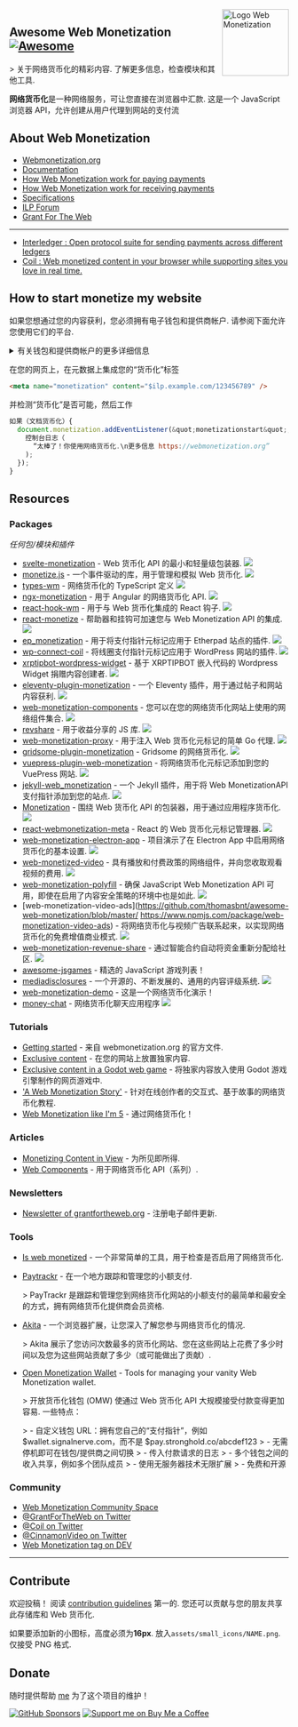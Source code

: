 <div class="github-widget" data-repo="thomasbnt/awesome-web-monetization"></div>
<script async src="https://pagead2.googlesyndication.com/pagead/js/adsbygoogle.js"></script><ins class="adsbygoogle" style="display:block" data-ad-client="ca-pub-6890694312814945" data-ad-slot="5473692530" data-ad-format="auto"  data-full-width-responsive="true"></ins><script>(adsbygoogle = window.adsbygoogle || []).push({});</script>
<img src="https://raw.githubusercontent.com/thomasbnt/awesome-web-monetization/master/assets/wm_icon_animated.svg?sanitize=true" alt="Logo Web Monetization" align="right" width="120px" />

## Awesome Web Monetization [![Awesome](https://awesome.re/badge-flat2.svg)](https://awesome.re)

 &gt; 关于网络货币化的精彩内容. 了解更多信息，检查模块和其他工具.

**网络货币化**是一种网络服务，可让您直接在浏览器中汇款.
这是一个 JavaScript 浏览器 API，允许创建从用户代理到网站的支付流



## About Web Monetization

- [Webmonetization.org](https://webmonetization.org/)
- [Documentation](https://webmonetization.org/docs/getting-started)
- [How Web Monetization work for paying payments](https://webmonetization.org/docs/sending)
- [How Web Monetization work for receiving payments](https://webmonetization.org/docs/receiving)
- [Specifications](https://webmonetization.org/specification.html)
- [ILP Forum](https://forum.interledger.org/)
- [Grant For The Web](https://www.grantfortheweb.org/)

---

- [Interledger : Open protocol suite for sending payments across different ledgers](https://interledger.org/)
- [Coil : Web monetized content in your browser while supporting sites you love in real time.](https://coil.com)

## How to start monetize my website

如果您想通过您的内容获利，您必须拥有电子钱包和提供商帐户. 请参阅下面允许您使用它们的平台.

<details><summary>有关钱包和提供商帐户的更多详细信息</summary>
<p>
  
---
  
  
 |  **钱包** |  |  |  |  |
| :---------: | :------------------------------: | :-----------------------------------------------------: | :------------------------------------------: | :--------------------------------------------------: |
|    Name     | [![Uphold](https://webmonetization.org/img/uphold_logo.svg)](https://uphold.com/) |           [![GateHub](https://webmonetization.org/img/gatehub_logo.svg)](https://gatehub.net/)           | [![Stronghold](https://webmonetization.org/img/stronghold_logo.svg)](https://stronghold.co/real-time-payments#coil) | [New Wallet ?<br>Create a issue !](https://github.com/thomasbnt/awesome-web-monetization/issues/new?assignees=thomasbnt&labels=Wallet%2C+%E2%86%94+WM+repository&template=new-wallet.md&title=%5BWa%5D) |
 | 费用| 无 |  SEPA：1.00 欧元 &lt; 50,000 欧元<br>电汇：最低 15 美元（最高 150 美元）|  \$3 提款费|  |
  
如果您已经在使用 XRP Tipbot， [check here to migrate on Uphold](https://webmonetization.org/docs/xrptipbot).

 |  **付款** |  |
| ------------ |   --------------------------------------------------------------------------      |
| Name         | [![Coil](https://webmonetization.org/img/coil_logo.svg)](https://coil.com/signup) |

---
</p>
</details>

在您的网页上，在元数据上集成您的“货币化”标签

```html
<meta name="monetization" content="$ilp.example.com/123456789" />
```

并检测“货币化”是否可能，然后工作

```js
如果（文档货币化）{
  document.monetization.addEventListener(&quot;monetizationstart&quot;, () =&gt; {
    控制台日志（
      “太棒了！你使用网络货币化.\n更多信息 https://webmonetization.org”
    );
  });
}
```

## Resources

### Packages

_任何包/模块和插件_

- [svelte-monetization](https://github.com/wobsoriano/svelte-monetization)  - Web 货币化 API 的最小和轻量级包装器.  ![](https://raw.githubusercontent.com/thomasbnt/awesome-web-monetization/master/assets/small_icons/svelte.png)
- [monetize.js](https://github.com/sunchayn/monetize.js)  - 一个事件驱动的库，用于管理和模拟 Web 货币化.  ![](https://raw.githubusercontent.com/thomasbnt/awesome-web-monetization/master/assets/small_icons/javascript.png)
- [types-wm](https://github.com/dacioromero/types-wm) - 网络货币化的 TypeScript 定义 ![](https://raw.githubusercontent.com/thomasbnt/awesome-web-monetization/master/assets/small_icons/typescript.png)
- [ngx-monetization](https://github.com/CDDelta/ngx-monetization)  - 用于 Angular 的网络货币化 API.  ![](https://raw.githubusercontent.com/thomasbnt/awesome-web-monetization/master/assets/small_icons/angular.png)
- [react-hook-wm](https://github.com/dacioromero/react-hook-wm)  - 用于与 Web 货币化集成的 React 钩子.  ![](https://raw.githubusercontent.com/thomasbnt/awesome-web-monetization/master/assets/small_icons/react.png)
- [react-monetize](https://github.com/guidovizoso/react-monetize)  - 帮助器和挂钩可加速您与 Web Monetization API 的集成.  ![](https://raw.githubusercontent.com/thomasbnt/awesome-web-monetization/master/assets/small_icons/react.png)
- [ep_monetization](https://github.com/ISNIT0/ep_monetization)  - 用于将支付指针元标记应用于 Etherpad 站点的插件.  ![](https://raw.githubusercontent.com/thomasbnt/awesome-web-monetization/master/assets/small_icons/javascript.png)
- [wp-connect-coil](https://wordpress.org/plugins/wp-connect-coil/)  - 将线圈支付指针元标记应用于 WordPress 网站的插件.  ![](https://raw.githubusercontent.com/thomasbnt/awesome-web-monetization/master/assets/small_icons/wordpress.png)
- [xrptipbot-wordpress-widget](https://wordpress.org/plugins/widget-xrptipbot/)  - 基于 XRPTIPBOT 嵌入代码的 Wordpress Widget 捐赠内容创建者.  ![](https://raw.githubusercontent.com/thomasbnt/awesome-web-monetization/master/assets/small_icons/wordpress.png)
- [eleventy-plugin-monetization](https://github.com/DanCanetti/eleventy-plugin-monetization)  - 一个 Eleventy 插件，用于通过帖子和网站内容获利.  ![](https://raw.githubusercontent.com/thomasbnt/awesome-web-monetization/master/assets/small_icons/11ty.png)
- [web-monetization-components](https://github.com/philnash/web-monetization-components)  - 您可以在您的网络货币化网站上使用的网络组件集合.  ![](https://raw.githubusercontent.com/thomasbnt/awesome-web-monetization/master/assets/small_icons/javascript.png)
- [revshare](https://github.com/kewbish/revshare)  - 用于收益分享的 JS 库.  ![](https://raw.githubusercontent.com/thomasbnt/awesome-web-monetization/master/assets/small_icons/javascript.png)
- [web-monetization-proxy](https://github.com/tcdowney/web-monetization-proxy)  - 用于注入 Web 货币化元标记的简单 Go 代理.  ![](https://raw.githubusercontent.com/thomasbnt/awesome-web-monetization/master/assets/small_icons/go.png)
- [gridsome-plugin-monetization](https://github.com/Sergix/gridsome-plugin-monetization)  - Gridsome 的网络货币化.  ![](https://raw.githubusercontent.com/thomasbnt/awesome-web-monetization/master/assets/small_icons/gridsome.png)
- [vuepress-plugin-web-monetization](https://github.com/spekulatius/vuepress-plugin-web-monetization)  - 将网络货币化元标记添加到您的 VuePress 网站.  ![](https://raw.githubusercontent.com/thomasbnt/awesome-web-monetization/master/assets/small_icons/vuejs.png)
- [jekyll-web_monetization](https://github.com/philnash/jekyll-web_monetization)  - 一个 Jekyll 插件，用于将 Web MonetizationAPI 支付指针添加到您的站点.  ![](https://raw.githubusercontent.com/thomasbnt/awesome-web-monetization/master/assets/small_icons/jekyll.png)
- [Monetization](https://github.com/KNawm/monetization)  - 围绕 Web 货币化 API 的包装器，用于通过应用程序货币化.  ![](https://raw.githubusercontent.com/thomasbnt/awesome-web-monetization/master/assets/small_icons/dart.png)
- [react-webmonetization-meta](https://github.com/uchibeke/react-webmonetization-meta)  - React 的 Web 货币化元标记管理器.  ![](https://raw.githubusercontent.com/thomasbnt/awesome-web-monetization/master/assets/small_icons/react.png)
- [web-monetization-electron-app](https://github.com/Jasmin2895/web-monetization-electron-app)  - 项目演示了在 Electron App 中启用网络货币化的基本设置.  ![](https://raw.githubusercontent.com/thomasbnt/awesome-web-monetization/master/assets/small_icons/electron.png)
- [web-monetized-video](https://github.com/Jasmin2895/web-monetized-video)  - 具有播放和付费政策的网络组件，并向您收取观看视频的费用.  ![](https://raw.githubusercontent.com/thomasbnt/awesome-web-monetization/master/assets/small_icons/javascript.png)
- [web-monetization-polyfill](https://github.com/immers-space/web-monetization-polyfill/)  - 确保 JavaScript Web Monetization API 可用，即使在启用了内容安全策略的环境中也是如此.  ![](https://raw.githubusercontent.com/thomasbnt/awesome-web-monetization/master/assets/small_icons/javascript.png)
- [web-monetization-video-ads](https://github.com/thomasbnt/awesome-web-monetization/blob/master/ https://www.npmjs.com/package/web-monetization-video-ads)  - 将网络货币化与视频广告联系起来，以实现网络货币化的免费增值商业模式.  ![](https://raw.githubusercontent.com/thomasbnt/awesome-web-monetization/master/assets/small_icons/javascript.png)
- [web-monetization-revenue-share](https://www.npmjs.com/package/web-monetization-revenue-share)  - 通过智能合约自动将资金重新分配给社区.  ![](https://raw.githubusercontent.com/thomasbnt/awesome-web-monetization/master/assets/small_icons/javascript.png)
- [awesome-jsgames](https://github.com/proyecto26/awesome-jsgames) - 精选的 JavaScript 游戏列表！[](https://raw.githubusercontent.com/thomasbnt/awesome-web-monetization/master/assets/small_icons/javascript.png)
- [mediadisclosures](https://github.com/oofdere/mediadisclosures)  - 一个开源的、不断发展的、通用的内容评级系统.  ![](https://raw.githubusercontent.com/thomasbnt/awesome-web-monetization/master/assets/small_icons/javascript.png)
- [web-monetization-demo](https://github.com/peter279k/web-monetization-demo) - 这是一个网络货币化演示！[](https://raw.githubusercontent.com/thomasbnt/awesome-web-monetization/master/assets/small_icons/javascript.png)
- [money-chat](https://github.com/dfoderick/money-chat) - 网络货币化聊天应用程序 ![](https://raw.githubusercontent.com/thomasbnt/awesome-web-monetization/master/assets/small_icons/javascript.png)

### Tutorials

- [Getting started](https://webmonetization.org/docs/getting-started) - 来自 webmonetization.org 的官方文件.
- [Exclusive content](https://webmonetization.org/docs/exclusive-content) - 在您的网站上放置独家内容.
- [Exclusive content in a Godot web game](https://innkeepergames.com/how-to-monetize-a-godot-game-with-web-monetization) - 将独家内容放入使用 Godot 游戏引擎制作的网页游戏中.
- ['A Web Monetization Story'](https://esse-dev.github.io/a-web-monetization-story/) - 针对在线创作者的交互式、基于故事的网络货币化教程.
- [Web Monetization like I'm 5](https://dev.to/hacksultan/web-monetization-like-i-m-5-1418) - 通过网络货币化！

### Articles

- [Monetizing Content in View](https://dev.to/godwinagedah/monetizing-content-in-view-paying-for-what-you-see-462a) - 为所见即所得.
- [Web Components](https://dev.to/philnash/web-components-for-the-web-monetization-api-4ed9) - 用于网络货币化 API（系列）.

### Newsletters

- [Newsletter of grantfortheweb.org](https://www.grantfortheweb.org/signup) - 注册电子邮件更新.

### Tools

- [Is web monetized](https://github.com/jkga/is-web-monetized) - 一个非常简单的工具，用于检查是否启用了网络货币化.

- [Paytrackr](https://github.com/sorxrob/paytrackr) - 在一个地方跟踪和管理您的小额支付.

  &gt; PayTrackr 是跟踪和管理您到网络货币化网站的小额支付的最简单和最安全的方式，拥有网络货币化提供商会员资格.

- [Akita](https://github.com/esse-dev/akita) - 一个浏览器扩展，让您深入了解您参与网络货币化的情况.

  &gt; Akita 展示了您访问次数最多的货币化网站、您在这些网站上花费了多少时间以及您为这些网站贡献了多少（或可能做出了贡献）.

- [Open Monetization Wallet](https://github.com/signalnerve/openmonetizationwallet) - Tools for managing your vanity Web Monetization wallet.

   &gt; 开放货币化钱包 (OMW) 使通过 Web 货币化 API 大规模接受付款变得更加容易. 一些特点：
  >
  &gt; - 自定义钱包 URL：拥有您自己的“支付指针”，例如 $wallet.signalnerve.com，而不是 $pay.stronghold.co/abcdef123
  &gt; - 无需停机即可在钱包/提供商之间切换
  &gt; - 传入付款请求的日志
  &gt; - 多个钱包之间的收入共享，例如多个团队成员
  &gt; - 使用无服务器技术无限扩展
  &gt; - 免费和开源

### Community

- [Web Monetization Community Space](https://community.webmonetization.org/)
- [@GrantForTheWeb on Twitter](https://twitter.com/GrantForTheWeb)
- [@Coil on Twitter](https://twitter.com/Coil)
- [@CinnamonVideo on Twitter](https://twitter.com/CinnamonVideo)
- [Web Monetization tag on DEV](https://dev.to/t/webmonetization)

---

## Contribute

欢迎投稿！ 阅读 [contribution guidelines](https://github.com/thomasbnt/awesome-web-monetization/blob/master/contributing.md) 第一的.
您还可以贡献与您的朋友共享此存储库和 Web 货币化. 

如果要添加新的小图标，高度必须为**16px**. 放入`assets/small_icons/NAME.png`. 仅接受 PNG 格式.

## Donate 
随时提供帮助 [me](https://github.com/thomasbnt) 为了这个项目的维护！ 

[![GitHub Sponsors](https://img.shields.io/badge/Sponsor%20me-%23EA54AE.svg?&style=for-the-badge&logo=github-sponsors&logoColor=white)](https://github.com/sponsors/thomasbnt) [![Support me on Buy Me a Coffee](https://img.shields.io/badge/Support%20me-on%20Buy%20Me%20a%20Coffee-%23FFDD00?style=for-the-badge&logo=buy-me-a-coffee&logoColor=white)](https://www.buymeacoffee.com/thomasbnt?via=thomasbnt)
